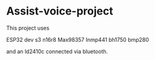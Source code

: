 # Assist-voice-project

This project uses

ESP32 dev s3 n16r8
Max98357
Inmp441
bh1750
bmp280

and an ld2410c connected via bluetooth.
